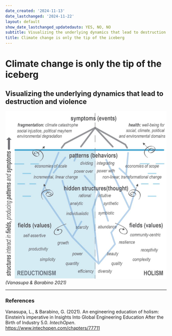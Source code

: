 ```yaml
---
date_created: '2024-11-13'
date_lastchanged: '2024-11-22'
layout: default
show_date_lastchanged_updatedauto: YES, NO, NO
subtitle: Visualizing the underlying dynamics that lead to destruction and violence
title: Climate change is only the tip of the iceberg
---
```


# Climate change is only the tip of the iceberg
## Visualizing the underlying dynamics that lead to destruction and violence

![](media/Pasted%20image%2020241113124439.png)
*(Vanasupa & Barabino 2021)*

______
### References

Vanasupa, L., & Barabino, G. (2021). An engineering education of holism: Einstein’s imperative in Insights Into Global Engineering Education After the Birth of Industry 5.0. _IntechOpen_. https://www.intechopen.com/chapters/77711 

